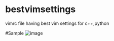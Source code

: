 # bestvimsettings
vimrc file having best vim settings for c++,python

#Sample
![image](https://user-images.githubusercontent.com/52631180/118651112-d224bb00-b802-11eb-9f2a-4d264624da73.png)
